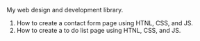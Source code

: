 My web design and development library.
  1. How to create a contact form page using HTNL, CSS, and JS.
  2. How to create a to do list page using HTNL, CSS, and JS.

